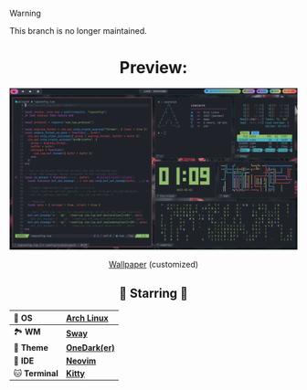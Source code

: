 > [!WARNING]
> This branch is no longer maintained.

<div align="center">
<h1>Preview:</h1>
<p align=><img alt="screenshot" src="https://raw.githubusercontent.com/andrewzn69/dotfiles/assets/onedarker-sway/main.png"></p>
<p align=><a href="https://upload.wikimedia.org/wikipedia/commons/4/4f/Pexels-elijah-o%27donnell-4173624.jpg">Wallpaper</a> (customized)</p>

## 🌟 Starring 🌟

| 💾 **OS**       | [**Arch Linux**](https://archlinux.org)                       |
| :-------------- | :------------------------------------------------------------ |
| 🏞️ **WM**       | [**Sway**](https://swaywm.org)                                |
| 🎨 **Theme**    | [**OneDark(er)**](https://github.com/LunarVim/onedarker.nvim) |
| 📝 **IDE**      | [**Neovim**](https://neovim.io)                               |
| 🐱 **Terminal** | [**Kitty**](https://sw.kovidgoyal.net/kitty)                  |

</div>
